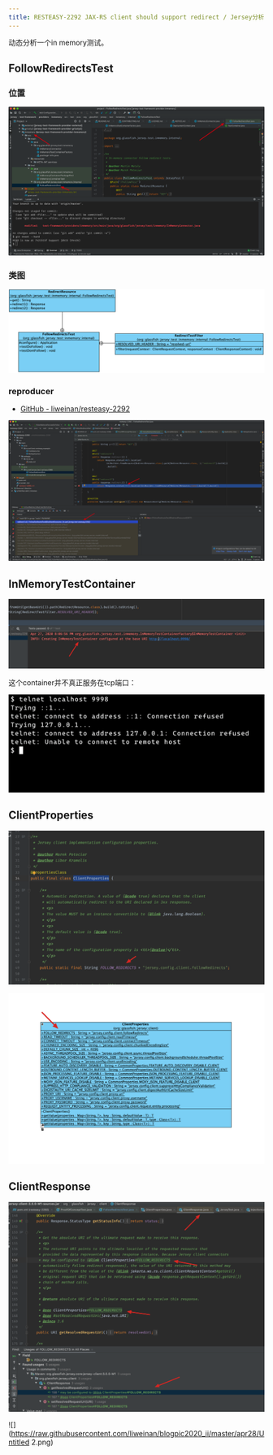 ```yaml
---
title: RESTEASY-2292 JAX-RS client should support redirect / Jersey分析（二）
---
```


动态分析一个in memory测试。

## FollowRedirectsTest

### 位置

![](https://raw.githubusercontent.com/liweinan/blogpic2020_ii/master/apr28/A746F269-DD7B-4239-9F44-43EF27CA0B12.png)

### 类图

![](https://raw.githubusercontent.com/liweinan/blogpic2020_ii/master/apr28/Untitled.png)

### reproducer

* [GitHub - liweinan/resteasy-2292](https://github.com/liweinan/resteasy-2292)

![](https://raw.githubusercontent.com/liweinan/blogpic2020_ii/master/apr28/9AF04B20-CB0C-4209-873A-322E4136C138.png)

## InMemoryTestContainer

![](https://raw.githubusercontent.com/liweinan/blogpic2020_ii/master/apr28/033D1D04-9B51-430A-86C8-119D805AC38B.png)

这个container并不真正服务在tcp端口：

![](https://raw.githubusercontent.com/liweinan/blogpic2020_ii/master/apr28/2A9D816E-7890-475E-BB7F-DD848BACD394.png)

## ClientProperties

![](https://raw.githubusercontent.com/liweinan/blogpic2020_ii/master/apr28/456896CF-0914-4B98-89BF-E15B7C5B8006.png)

![](https://raw.githubusercontent.com/liweinan/blogpic2020_ii/master/apr28/995580A9-02E4-48D3-978E-816246AA45B0.png)

## ClientResponse

![](https://raw.githubusercontent.com/liweinan/blogpic2020_ii/master/apr28/57BF1156-B84D-4A84-829A-F4C4002C538A.png)

![](https://raw.githubusercontent.com/liweinan/blogpic2020_ii/master/apr28/Untitled 2.png)












